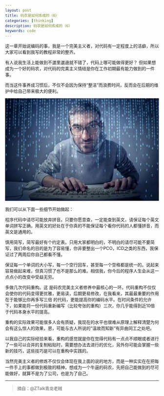 ```yaml
---
layout: post
title: 码农是如何炼成的（6）
categories: [thinking]
description: 码农是如何炼成的（6）
keywords: code
---
```


这一章开始说编码的事，我是一个完美主义者，对代码有一定程度上的洁癖，所以大家可以看到我写的教程非常的整齐。

有人说我生活上能做到不邋里邋遢就不错了，代码上哪可能做得更好？ 但如果想成为一个好的码农，对代码的完美主义情结是你在工作初期最有能力做到的一件事。

而当这件事养成习惯后，不仅不会因为保持“整洁”而浪费时间，反而会在后期的维护中给自己带来极大的便利。

![码农是如何炼成的](/images/posts/2014-07-30-code-famer.jpg)

我们可以从下面一些细节开始做起：

程序代码中请尽可能放弃拼音。只要你愿意查，一定能查到英文，请保证每个英文单词拼写正确，用英文的好处在于你真的不能保证每个看你代码的人都懂拼音，而英文是通用的。

慎用简写，简写最好有个约定表。只用大家都明白的，不明白的请尽可能不要简写，我们命名的目的是为了容易懂，你非要整出一个PCO，ICD之类的东西，我保证过了两周后你自己都看不懂。

保证每一个单词的大小写，每一个空行回车，甚至每一个空格都是统一的。说起来容易做起来难，但真习惯了也不是那么的难。相信我，你今后的程序人生会从这一点点小的改变中受益无穷。

多做几次代码重构。这 是码农完美主义者修养中最核心的一环。代码重构不仅仅会使你的代码变得更优雅，更易读，后期更易修改，在我看来，其最最重要的作用在于能够比你再多写三倍 的代码，更能提高你的编码水平。在时间条件的允许下，如果能将一份代码重新编写（比较夸张的重构）三次，你几乎能得到近10倍于代码本身水平的提高。

重构的实际效果可能很多人会有质疑，我现在的水平也很难从原理上解释清楚为何会有这么惊人的效果，恩，可能与古人所说的”温故而知新”有异曲同工之处吧。

以我自己的实际经验来看，重构的感觉就是你在觉得代码有一点点不顺眼或者进行了一些可以合并的复制粘贴时，需要想办法去进行的优化，另外你可能会掌握一些新的技巧，这些技巧是可以在重构中实践的。

当然完美主义者的修炼不仅仅会体现在我上面的说的地方，而是一种实实在在把每一件手上的事都做到极致的精神，想成为一个牛逼的码农，先把自己能做到的尽可能做好，就算不是为了公司，也是为了自己。

---

>摘自：@ZTalk青龙老贼

